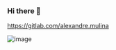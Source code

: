 ### Hi there 👋

https://gitlab.com/alexandre.mulina

![image](https://user-images.githubusercontent.com/49921028/177437201-c3e14126-6d53-42ce-9793-97b2dd43252f.png)



